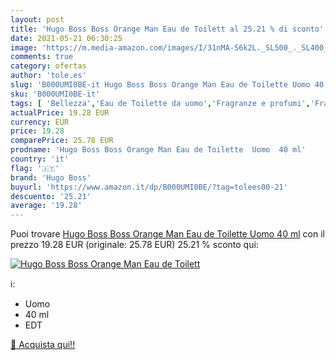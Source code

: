 ```yaml
---
layout: post
title: 'Hugo Boss Boss Orange Man Eau de Toilett al 25.21 % di sconto'
date: 2021-05-21 06:30:25
image: 'https://m.media-amazon.com/images/I/31nMA-S6k2L._SL500_._SL400_.jpg'
comments: true
category: ofertas
author: 'tole.es'
slug: 'B000UMI0BE-it Hugo Boss Boss Orange Man Eau de Toilette Uomo 40 ml'
sku: 'B000UMI0BE-it'
tags: [ 'Bellezza','Eau de Toilette da uomo','Fragranze e profumi','Fragranze e profumi da uomo','hugo boss', ]
actualPrice: 19.28 EUR
currency: EUR
price: 19.28
comparePrice: 25.78 EUR
prodname: 'Hugo Boss Boss Orange Man Eau de Toilette  Uomo  40 ml'
country: 'it'
flag: '🇮🇹'
brand: 'Hugo Boss'
buyurl: 'https://www.amazon.it/dp/B000UMI0BE/?tag=tolees00-21'
descuento: '25.21'
average: '19.28'
---
```


Puoi trovare [Hugo Boss Boss Orange Man Eau de Toilette  Uomo  40 ml](https://www.amazon.it/dp/B000UMI0BE/?tag=tolees00-21) con il prezzo 19.28 EUR (originale: 25.78 EUR) 25.21 % sconto qui:

[![Hugo Boss Boss Orange Man Eau de Toilett](https://m.media-amazon.com/images/I/31nMA-S6k2L._SL500_._SL400_.jpg)](https://www.amazon.it/dp/B000UMI0BE/?tag=tolees00-21)

ℹ️:

- Uomo
- 40 ml
- EDT

[🛒 Acquista qui!!](https://www.amazon.it/dp/B000UMI0BE/?tag=tolees00-21)
